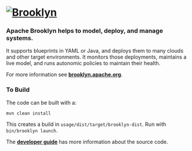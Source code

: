 
# [![**Brooklyn**](https://brooklyn.apache.org/style/img/apache-brooklyn-logo-244px-wide.png)](http://brooklyn.apache.org/)

### Apache Brooklyn helps to model, deploy, and manage systems.

It supports blueprints in YAML or Java, and deploys them to many clouds and other target environments.
It monitors those deployments, maintains a live model, and runs autonomic policies to maintain their health.

For more information see **[brooklyn.apache.org](https://brooklyn.apache.org/)**.


### To Build

The code can be built with a:

    mvn clean install

This creates a build in `usage/dist/target/brooklyn-dist`.  Run with `bin/brooklyn launch`.

The **[developer guide](https://brooklyn.apache.org/v/latest/dev/)**
has more information about the source code.
